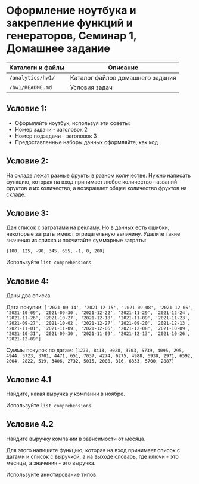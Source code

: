 # Оформление ноутбука и закрепление функций и генераторов, Семинар 1, Домашнее задание

Каталоги и файлы  | Описание
------------------|---------------------------------
`/analytics/hw1/` | Каталог файлов домашнего задания
`/hw1/README.md`  | Условия задач

## Условие 1:

- Оформляйте ноутбук, используя эти советы:
- Номер задачи - заголовок 2
- Номер подзадачи - заголовок 3
- Предоставленные наборы данных оформляйте, как код

## Условие 2:

На складе лежат разные фрукты в разном количестве. Нужно написать функцию, которая на вход принимает любое количество названий фруктов и их количество, а возвращает общее количество фруктов на складе.

## Условие 3:

Дан список с затратами на рекламу. Но в данных есть ошибки, некоторые затраты имеют отрицательную величину. Удалите такие значения из списка и посчитайте суммарные затраты:

`[100, 125, -90, 345, 655, -1, 0, 200]`

Используйте `list comprehensions`.

## Условие 4:

Даны два списка.

Дата покупки:
`['2021-09-14', '2021-12-15', '2021-09-08', '2021-12-05', '2021-10-09', '2021-09-30', '2021-12-22', '2021-11-29', '2021-12-24', '2021-11-26', '2021-10-27', '2021-12-18', '2021-11-09', '2021-11-23', '2021-09-27', '2021-10-02', '2021-12-27', '2021-09-20', '2021-12-13', '2021-11-01', '2021-11-09', '2021-12-06', '2021-12-08', '2021-10-09', '2021-10-31', '2021-09-30', '2021-11-09', '2021-12-13', '2021-10-26', '2021-12-09']`

Суммы покупок по датам:
`[1270, 8413, 9028, 3703, 5739, 4095, 295, 4944, 5723, 3701, 4471, 651, 7037, 4274, 6275, 4988, 6930, 2971, 6592, 2004, 2822, 519, 3406, 2732, 5015, 2008, 316, 6333, 5700, 2887]`

## Условие 4.1

Найдите, какая выручка у компании в ноябре.

Используйте `list comprehensions`.

## Условие 4.2

Найдите выручку компании в зависимости от месяца.

Для этого напишите функцию, которая на вход принимает список с датами и список с выручкой, а на выходе словарь, где ключи - это месяцы, а значения - это выручка.

Используйте аннотирование типов.

